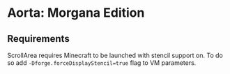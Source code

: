 # Aorta: Morgana Edition

## Requirements

ScrollArea requires Minecraft to be launched with stencil support on. To do so add `-Dforge.forceDisplayStencil=true` flag to VM parameters.